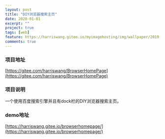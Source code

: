 ```yaml
---
layout: post
title: "DIY浏览器搜索主页"
date: 2020-01-01
excerpt: ""
project: true
tags: [web]
feature: https://harriswang.gitee.io/myimagehosting/img/wallpaper/2019-10-08.jpeg
comments: true
---
```


### 项目地址

[https://gitee.com/harriswang/BrowserHomePage](https://gitee.com/harriswang/BrowserHomePage)



### 项目说明

一个使用百度搜索引擎并且有dock栏的DIY浏览器搜索主页。



### demo地址

[https://harriswang.gitee.io/browserhomepage/](https://harriswang.gitee.io/browserhomepage/)

